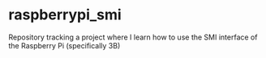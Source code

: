# raspberrypi_smi
Repository tracking a project where I learn how to use the SMI interface of the Raspberry Pi (specifically 3B)
